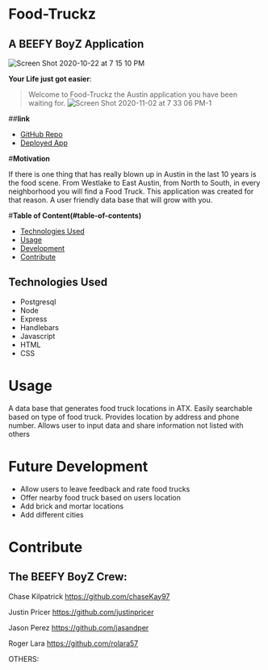 # Food-Truckz
## A BEEFY BoyZ Application
![Screen Shot 2020-10-22 at 7 15 10 PM](https://user-images.githubusercontent.com/60681276/97395198-643e9380-18b2-11eb-97d8-44cadbedf35f.png)

**Your Life just got easier**:
> Welcome to Food-Truckz 
>the Austin application you have been waiting for.
![Screen Shot 2020-11-02 at 7 33 06 PM-1](https://user-images.githubusercontent.com/60681276/97936899-a77d8400-1d42-11eb-9265-13665c4d7aef.png)



##**link**
- [GitHub Repo](https://github.com/jasandper/Food-Trucks)
- [Deployed App](https://atxfoodtruck.herokuapp.com/)

#**Motivation**

If there is one thing that has really blown up in Austin in the last 10 years is the food scene. From Westlake to East Austin, from North to South, in every neighborhood you will find a Food Truck. This application was created for that reason. A user friendly data base that will grow with you.  

#**Table of Content(#table-of-contents)**

- [Technologies Used](#Technologies-Used)
- [Usage](#usage)
- [Development](#development)
- [Contribute](#contribute)


## Technologies Used
* Postgresql
* Node
* Express
* Handlebars
* Javascript 
* HTML
* CSS



# Usage

A data base that generates food truck locations in ATX. Easily searchable based on type of food truck. Provides location by address and phone number. Allows user to input data and share information not listed with others



# Future Development
* Allow users to leave feedback and rate food trucks
* Offer nearby food truck based on users location
* Add brick and mortar locations
* Add different cities





# Contribute

## **The BEEFY BoyZ Crew:**

Chase Kilpatrick
https://github.com/chaseKay97

Justin Pricer
https://github.com/justinpricer

Jason Perez
https://github.com/jasandper

Roger Lara
https://github.com/rolara57

OTHERS:

